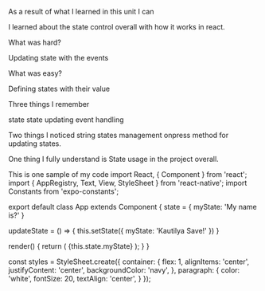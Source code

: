 As a result of what I learned in this unit I can

I learned about the state control overall with how it works in react.

What was hard?

Updating state with the events

What was easy?

Defining states with their value

Three things I remember

state
state updating
event handling

Two things I noticed
string states management
onpress method for updating states.

One thing I fully understand is
State usage in the project overall.

This is one sample of my code
import React, { Component } from 'react';
import { AppRegistry, Text, View, StyleSheet } from 'react-native';
import Constants from 'expo-constants';

export default class App extends Component {
state = {
myState: 'My name is?'
}
  
 updateState = () => {
this.setState({
myState: 'Kautilya Save!'
})
}
  
 render() {
return (
<View style={styles.container}>
<Text
                    style={styles.paragraph}
                    onPress = {this.updateState}
                >
{this.state.myState}
</Text>
</View>
);
}
}

const styles = StyleSheet.create({
container: {
flex: 1,
alignItems: 'center',
justifyContent: 'center',
backgroundColor: 'navy',
},
paragraph: {
color: 'white',
fontSize: 20,
textAlign: 'center',
}
});
